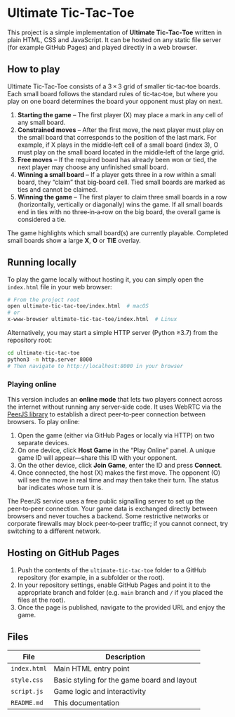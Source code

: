 # Ultimate Tic‑Tac‑Toe

This project is a simple implementation of **Ultimate Tic‑Tac‑Toe** written in plain HTML, CSS and JavaScript.  It can be hosted on any static file server (for example GitHub Pages) and played directly in a web browser.

## How to play

Ultimate Tic‑Tac‑Toe consists of a 3 × 3 grid of smaller tic‑tac‑toe boards.  Each small board follows the standard rules of tic‑tac‑toe, but where you play on one board determines the board your opponent must play on next.

1. **Starting the game** – The first player (X) may place a mark in any cell of any small board.
2. **Constrained moves** – After the first move, the next player must play on the small board that corresponds to the position of the last mark.  For example, if X plays in the middle‑left cell of a small board (index 3), O must play on the small board located in the middle‑left of the large grid.
3. **Free moves** – If the required board has already been won or tied, the next player may choose any unfinished small board.
4. **Winning a small board** – If a player gets three in a row within a small board, they “claim” that big‑board cell.  Tied small boards are marked as ties and cannot be claimed.
5. **Winning the game** – The first player to claim three small boards in a row (horizontally, vertically or diagonally) wins the game.  If all small boards end in ties with no three‑in‑a‑row on the big board, the overall game is considered a tie.

The game highlights which small board(s) are currently playable.  Completed small boards show a large **X**, **O** or **TIE** overlay.

## Running locally

To play the game locally without hosting it, you can simply open the `index.html` file in your web browser:

```bash
# From the project root
open ultimate-tic-tac-toe/index.html  # macOS
# or
x-www-browser ultimate-tic-tac-toe/index.html  # Linux
```

Alternatively, you may start a simple HTTP server (Python ≥3.7) from the repository root:

```bash
cd ultimate-tic-tac-toe
python3 -m http.server 8000
# Then navigate to http://localhost:8000 in your browser
```

### Playing online

This version includes an **online mode** that lets two players connect across the internet without running any server‑side code.  It uses WebRTC via the [PeerJS library](https://peerjs.com/docs/) to establish a direct peer‑to‑peer connection between browsers.  To play online:

1. Open the game (either via GitHub Pages or locally via HTTP) on two separate devices.
2. On one device, click **Host Game** in the “Play Online” panel.  A unique game ID will appear—share this ID with your opponent.
3. On the other device, click **Join Game**, enter the ID and press **Connect**.
4. Once connected, the host (X) makes the first move.  The opponent (O) will see the move in real time and may then take their turn.  The status bar indicates whose turn it is.

The PeerJS service uses a free public signalling server to set up the peer‑to‑peer connection.  Your game data is exchanged directly between browsers and never touches a backend.  Some restrictive networks or corporate firewalls may block peer‑to‑peer traffic; if you cannot connect, try switching to a different network.

## Hosting on GitHub Pages

1. Push the contents of the `ultimate-tic-tac-toe` folder to a GitHub repository (for example, in a subfolder or the root).
2. In your repository settings, enable GitHub Pages and point it to the appropriate branch and folder (e.g. `main` branch and `/` if you placed the files at the root).
3. Once the page is published, navigate to the provided URL and enjoy the game.

## Files

| File             | Description                                 |
|------------------|---------------------------------------------|
| `index.html`     | Main HTML entry point                       |
| `style.css`      | Basic styling for the game board and layout |
| `script.js`      | Game logic and interactivity                |
| `README.md`      | This documentation                          |
